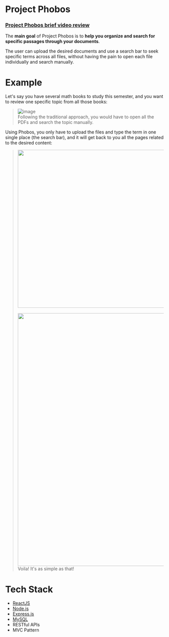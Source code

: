 # Project Phobos

### [Project Phobos brief video review](https://www.youtube.com/watch?v=d-cIFKLLPqE)

The **main goal** of Project Phobos is to **help you organize and search for specific passages through your documents**. 

The user can upload the desired documents and use a search bar to seek specific terms across all files, without having the pain to open each file individually and search manually.

# Example

Let's say you have several math books to study this semester, and you want to review one specific topic from all those books:
> ![image](https://user-images.githubusercontent.com/50183633/146289893-2ef568eb-d1d4-46c6-bed7-398163e7645a.png) <br>
> Following the traditional approach, you would have to open all the PDFs and search the topic manually.

Using Phobos, you only have to upload the files and type the term in one single place (the search bar), and it will get back to you all the pages related to the desired content:
<!-- > ![image](https://user-images.githubusercontent.com/50183633/146299748-5c3f60f8-a0c5-42ee-8f9e-ca915561e482.png) -->
> <img width="500" src="https://user-images.githubusercontent.com/50183633/146299748-5c3f60f8-a0c5-42ee-8f9e-ca915561e482.png" /> <br><br>
> <img width="800" src="https://user-images.githubusercontent.com/50183633/146294704-52f269b0-7db3-4956-b683-6235d5d4ada5.png" /> <br>
> Voila! It's as simple as that!

# Tech Stack

- [ReactJS](https://reactjs.org/)
- [Node.js](https://nodejs.org/)
- [Express.js](https://expressjs.com/)
- [MySQL](https://www.mysql.com/)
- RESTful APIs
- MVC Pattern

